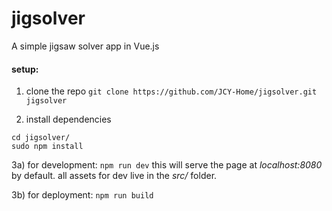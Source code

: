 # jigsolver
A simple jigsaw solver app in Vue.js

#### setup:
1) clone the repo
`git clone https://github.com/JCY-Home/jigsolver.git jigsolver`

2) install dependencies
```
cd jigsolver/
sudo npm install
```

3a) for development:
`npm run dev`
this will serve the page at *localhost:8080* by default.
all assets for dev live in the *src/* folder.

3b) for deployment:
`npm run build`


